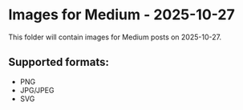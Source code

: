 # Images for Medium - 2025-10-27

This folder will contain images for Medium posts on 2025-10-27.

## Supported formats:
- PNG
- JPG/JPEG
- SVG
